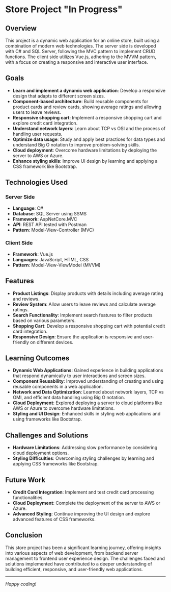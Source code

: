 # Store Project "In Progress"

## Overview

This project is a dynamic web application for an online store, built using a combination of modern web technologies. The server side is developed with C# and SQL Server, following the MVC pattern to implement CRUD functions. The client side utilizes Vue.js, adhering to the MVVM pattern, with a focus on creating a responsive and interactive user interface.

## Goals

- **Learn and implement a dynamic web application**: Develop a responsive design that adapts to different screen sizes.
- **Component-based architecture**: Build reusable components for product cards and review cards, showing average ratings and allowing users to leave reviews.
- **Responsive shopping cart**: Implement a responsive shopping cart and explore credit card integration.
- **Understand network layers**: Learn about TCP vs OSI and the process of handling user requests.
- **Optimize data usage**: Study and apply best practices for data types and understand Big O notation to improve problem-solving skills.
- **Cloud deployment**: Overcome hardware limitations by deploying the server to AWS or Azure.
- **Enhance styling skills**: Improve UI design by learning and applying a CSS framework like Bootstrap.

## Technologies Used

### Server Side

- **Language**: C#
- **Database**: SQL Server using SSMS
- **Framework**: AspNetCore.MVC
- **API**: REST API tested with Postman
- **Pattern**: Model-View-Controller (MVC)

### Client Side

- **Framework**: Vue.js
- **Languages**: JavaScript, HTML, CSS
- **Pattern**: Model-View-ViewModel (MVVM)

## Features

- **Product Listings**: Display products with details including average rating and reviews.
- **Review System**: Allow users to leave reviews and calculate average ratings.
- **Search Functionality**: Implement search features to filter products based on various parameters.
- **Shopping Cart**: Develop a responsive shopping cart with potential credit card integration.
- **Responsive Design**: Ensure the application is responsive and user-friendly on different devices.

## Learning Outcomes

- **Dynamic Web Applications**: Gained experience in building applications that respond dynamically to user interactions and screen sizes.
- **Component Reusability**: Improved understanding of creating and using reusable components in a web application.
- **Network and Data Optimization**: Learned about network layers, TCP vs OMI, and efficient data handling using Big O notation.
- **Cloud Deployment**: Explored deploying a server to cloud platforms like AWS or Azure to overcome hardware limitations.
- **Styling and UI Design**: Enhanced skills in styling web applications and using frameworks like Bootstrap.

## Challenges and Solutions

- **Hardware Limitations**: Addressing slow performance by considering cloud deployment options.
- **Styling Difficulties**: Overcoming styling challenges by learning and applying CSS frameworks like Bootstrap.

## Future Work

- **Credit Card Integration**: Implement and test credit card processing functionalities.
- **Cloud Deployment**: Complete the deployment of the server to AWS or Azure.
- **Advanced Styling**: Continue improving the UI design and explore advanced features of CSS frameworks.

## Conclusion

This store project has been a significant learning journey, offering insights into various aspects of web development, from backend server management to frontend user experience design. The challenges faced and solutions implemented have contributed to a deeper understanding of building efficient, responsive, and user-friendly web applications.

---

_Happy coding!_
